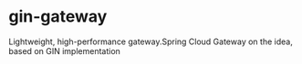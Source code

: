 # gin-gateway
Lightweight, high-performance gateway.Spring Cloud Gateway on the idea, based on GIN implementation
